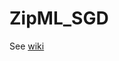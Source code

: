 ZipML_SGD
======================================

See [wiki](https://github.com/fpgasystems/ZipML_SGD/wiki)